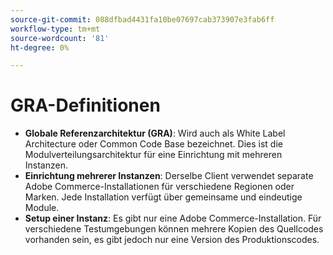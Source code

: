```yaml
---
source-git-commit: 088dfbad4431fa10be07697cab373907e3fab6ff
workflow-type: tm+mt
source-wordcount: '81'
ht-degree: 0%

---
```

# GRA-Definitionen

- **Globale Referenzarchitektur (GRA)**: Wird auch als White Label Architecture oder Common Code Base bezeichnet. Dies ist die Modulverteilungsarchitektur für eine Einrichtung mit mehreren Instanzen.
- **Einrichtung mehrerer Instanzen**: Derselbe Client verwendet separate Adobe Commerce-Installationen für verschiedene Regionen oder Marken. Jede Installation verfügt über gemeinsame und eindeutige Module.
- **Setup einer Instanz**: Es gibt nur eine Adobe Commerce-Installation. Für verschiedene Testumgebungen können mehrere Kopien des Quellcodes vorhanden sein, es gibt jedoch nur eine Version des Produktionscodes.
